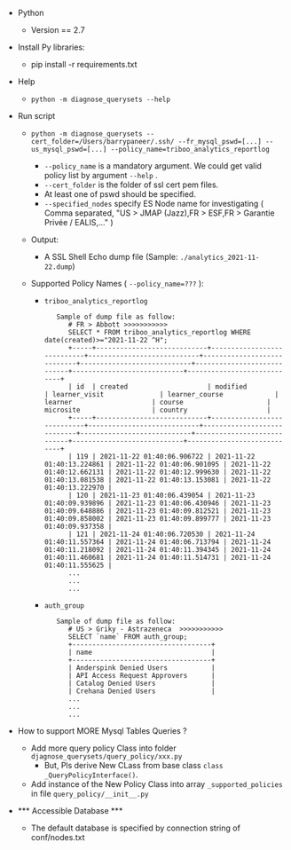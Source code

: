  - Python
    - Version == 2.7

 - Install Py libraries:
    - pip install -r requirements.txt
   
 - Help
    - `python -m diagnose_querysets --help`
   
 - Run script
    - `python -m diagnose_querysets --cert_folder=/Users/barrypaneer/.ssh/ --fr_mysql_pswd=[...] --us_mysql_pswd=[...] --policy_name=triboo_analytics_reportlog`
       - `--policy_name` is a mandatory argument. We could get valid policy list by argument `--help` .
       - `--cert_folder` is the folder of ssl cert pem files.
       - At least one of pswd should be specified.
       - `--specified_nodes` specify ES Node name for investigating ( Comma separated, "US > JMAP (Jazz),FR > ESF,FR > Garantie Privée / EALIS,..." )
    - Output: 
       - A SSL Shell Echo dump file (Sample: `./analytics_2021-11-22.dump`)

    - Supported Policy Names ( `--policy_name=???` ):
       - `triboo_analytics_reportlog`
         ```
            Sample of dump file as follow:
               # FR > Abbott >>>>>>>>>>>
               SELECT * FROM triboo_analytics_reportlog WHERE date(created)>="2021-11-22 ^H";
               +-----+----------------------------+----------------------------+----------------------------+----------------------------+----------------------------+----------------------------+----------------------------+----------------------------+
               | id  | created                    | modified                   | learner_visit              | learner_course             | learner                    | course                     | microsite                  | country                    |
               +-----+----------------------------+----------------------------+----------------------------+----------------------------+----------------------------+----------------------------+----------------------------+----------------------------+
               | 119 | 2021-11-22 01:40:06.906722 | 2021-11-22 01:40:13.224861 | 2021-11-22 01:40:06.901095 | 2021-11-22 01:40:12.662131 | 2021-11-22 01:40:12.999630 | 2021-11-22 01:40:13.081538 | 2021-11-22 01:40:13.153081 | 2021-11-22 01:40:13.222970 |
               | 120 | 2021-11-23 01:40:06.439054 | 2021-11-23 01:40:09.939896 | 2021-11-23 01:40:06.430946 | 2021-11-23 01:40:09.648886 | 2021-11-23 01:40:09.812521 | 2021-11-23 01:40:09.858002 | 2021-11-23 01:40:09.899777 | 2021-11-23 01:40:09.937358 |
               | 121 | 2021-11-24 01:40:06.720530 | 2021-11-24 01:40:11.557364 | 2021-11-24 01:40:06.713794 | 2021-11-24 01:40:11.218092 | 2021-11-24 01:40:11.394345 | 2021-11-24 01:40:11.460681 | 2021-11-24 01:40:11.514731 | 2021-11-24 01:40:11.555625 |
               ...
               ...
               ...
         ```
       
       - `auth_group`
         ```
            Sample of dump file as follow:
               # US > Griky - Astrazeneca  >>>>>>>>>>> 
               SELECT `name` FROM auth_group;
               +-----------------------------------+
               | name                              |
               +-----------------------------------+
               | Anderspink Denied Users           |
               | API Access Request Approvers      |
               | Catalog Denied Users              |
               | Crehana Denied Users              |
               ...
               ...
               ...
         ```

 - How to support MORE Mysql Tables Queries ?
   - Add more query policy Class into folder `djagnose_querysets/query_policy/xxx.py`
      - But, Pls derive New CLass from base class `class _QueryPolicyInterface()`.
   - Add instance of the New Policy Class into array `_supported_policies` in file `query_policy/__init__.py`

 - *** Accessible Database ***
   - The default database is specified by connection string of conf/nodes.txt 
